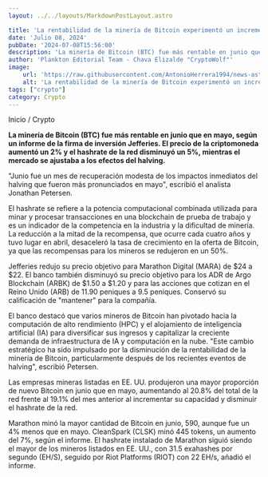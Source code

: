 ```yaml
---
layout: ../../layouts/MarkdownPostLayout.astro

title: 'La rentabilidad de la minería de Bitcoin experimentó un incremento en junio debido a los ajustes del mercado tras el halving'
date: 'Julio 08, 2024'
pubDate: '2024-07-08T15:56:00'
description: 'La minería de Bitcoin (BTC) fue más rentable en junio que en mayo, según un informe de la firma de inversión Jefferies.'
author: 'Plankton Editorial Team - Chava Elizalde "CryptoWolf"'
image:
    url: 'https://raw.githubusercontent.com/AntonioHerrera1994/news-astro/master/src/assets/crypto/crypto197.webp'
    alt: 'La rentabilidad de la minería de Bitcoin experimentó un incremento en junio debido a los ajustes del mercado tras el halving'
tags: ["crypto"]
category: Crypto
---
```



<span><a href="/" style="text-decoration:none;color:#0F1416">Inicio</a> / <a href="/crypto" style="text-decoration:none;color:#0F1416">Crypto</a></span>

<p style="font-weight: bold;">La minería de Bitcoin (BTC) fue más rentable en junio que en mayo, según un informe de la firma de inversión Jefferies. El precio de la criptomoneda aumentó un 2% y el hashrate de la red disminuyó un 5%, mientras el mercado se ajustaba a los efectos del halving.</p>

"Junio fue un mes de recuperación modesta de los impactos inmediatos del halving que fueron más pronunciados en mayo", escribió el analista Jonathan Petersen.

El hashrate se refiere a la potencia computacional combinada utilizada para minar y procesar transacciones en una blockchain de prueba de trabajo y es un indicador de la competencia en la industria y la dificultad de minería. La reducción a la mitad de la recompensa, que ocurre cada cuatro años y tuvo lugar en abril, desaceleró la tasa de crecimiento en la oferta de Bitcoin, ya que las recompensas para los mineros se redujeron en un 50%.

Jefferies redujo su precio objetivo para Marathon Digital (MARA) de $24 a $22. El banco también disminuyó su precio objetivo para los ADR de Argo Blockchain (ARBK) de $1.50 a $1.20 y para las acciones que cotizan en el Reino Unido (ARB) de 11.90 peniques a 9.5 peniques. Conservó su calificación de "mantener" para la compañía.

El banco destacó que varios mineros de Bitcoin han pivotado hacia la computación de alto rendimiento (HPC) y el alojamiento de inteligencia artificial (IA) para diversificar sus ingresos y capitalizar la creciente demanda de infraestructura de IA y computación en la nube.
"Este cambio estratégico ha sido impulsado por la disminución de la rentabilidad de la minería de Bitcoin, particularmente después de los recientes eventos de halving", escribió Petersen.

Las empresas mineras listadas en EE. UU. produjeron una mayor proporción de nuevo Bitcoin en junio que en mayo, aumentando al 20.8% del total de la red frente al 19.1% del mes anterior al incrementar su capacidad y disminuir el hashrate de la red.

Marathon minó la mayor cantidad de Bitcoin en junio, 590, aunque fue un 4% menos que en mayo. CleanSpark (CLSK) minó 445 tokens, un aumento del 7%, según el informe. El hashrate instalado de Marathon siguió siendo el mayor de los mineros listados en EE. UU., con 31.5 exahashes por segundo (EH/S), seguido por Riot Platforms (RIOT) con 22 EH/s, añadió el informe.
